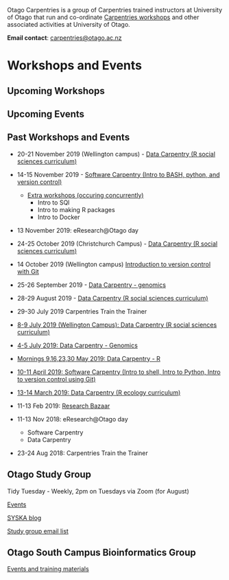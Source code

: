 Otago Carpentries is a group of Carpentries trained instructors at University of Otago that run and co-ordinate [Carpentries workshops](https://carpentries.org) and other associated activities at University of Otago. 

**Email contact**: carpentries@otago.ac.nz

# Workshops and Events

## Upcoming Workshops



    



## Upcoming Events




## Past Workshops and Events

- 20-21 November 2019 (Wellington campus) - [Data Carpentry (R social sciences curriculum)](https://otagocarpentries.github.io/2019-11-20-wellington/)

- 14-15 November 2019 - [Software Carpentry (Intro to BASH, python, and version control)](https://otagocarpentries.github.io/2019-11-14-otago/)
  - [Extra workshops (occuring concurrently)](https://otagocarpentries.github.io/2019-11-14-otago-halfday/)
    - Intro to SQl
    - Intro to making R packages
    - Intro to Docker

- 13 November 2019: eResearch@Otago day

- 24-25 October 2019 (Christchurch Campus) - [Data Carpentry (R social sciences curriculum)](https://otagocarpentries.github.io/2019-10-24-christchurch/)

- 14 October 2019 (Wellington campus) [Introduction to version control with Git](https://otagocarpentries.github.io/2019-10-14-wellington/)

- 25-26 September 2019 - [Data Carpentry - genomics](https://otagocarpentries.github.io/2019-09-25-otago/)

- 28-29 August 2019 - [Data Carpentry (R social sciences curriculum)](https://otagocarpentries.github.io/2019-08-28-otago)

- 29-30 July 2019 Carpentries Train the Trainer

- [8-9 July 2019 (Wellington Campus): Data Carpentry (R social sciences curriculum)](https://otagocarpentries.github.io/2019-07-08-wellington/)

- [4-5 July 2019: Data Carpentry - Genomics](https://otagocarpentries.github.io/2019-07-04-otago)

- [Mornings 9,16,23,30 May 2019: Data Carpentry - R](https://otagocarpentries.github.io/2019-05-09-otago/)

- [10-11 April 2019: Software Carpentry (Intro to shell, Intro to Python, Intro to version control using Git)](https://otagocarpentries.github.io/2019-04-10-otago/)

- [13-14 March 2019: Data Carpentry (R ecology curriculum)](https://otagocarpentries.github.io/2019-03-13-otago/)

- 11-13 Feb 2019: [Research Bazaar](https://resbaz.github.io/resbaz2019/dunedin/)

- 11-13 Nov 2018: eResearch@Otago day
    - Software Carpentry
    - Data Carpentry
    
- 23-24 Aug 2018: Carpentries Train the Trainer


## Otago Study Group

Tidy Tuesday - Weekly, 2pm on Tuesdays via Zoom (for August)

[Events](http://otagostudygroup.github.io/studyGroup/)

[SYSKA blog](https://otagostudygroup.github.io/syskasnippets/)

[Study group email list](https://docs.google.com/forms/d/e/1FAIpQLSewe4HY8jNJfjE0Tz9tPYs4a1iPqL4BpM5mszEO-As_1giEkw/viewform)

## Otago South Campus Bioinformatics Group

[Events and training materials](https://otagomohio.github.io/)
